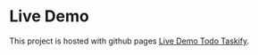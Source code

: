 # Live Demo

This project is hosted with github pages [Live Demo Todo Taskify](https://paras-deshbhratar.github.io/todo-taskify/).

